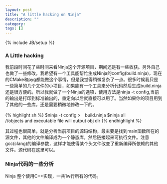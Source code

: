 ```yaml
---
layout: post
title: "A little hacking on Ninja"
description: ""
category: 
tags: []
---
```

{% include JB/setup %}


### A Little hacking
我前段时间花了些时间来看Ninja这个开源项目，期间还是有一些收获。另外自己也做了一些修改，我希望有一个工具能帮忙生成Ninja的config(build.ninja)，现在的CMake和pyg都能做这个事情，但是我觉得稍微复杂了一点。很多时候我只是一些简单的几个文件的小项目，如果能有一个工具来分析代码然后生成build.ninja还是很方便的。所以我就做了一个Ninja的选项，使用方法是ninja -t config,当前的输出是打印到标准输出的，重定向以后就直接可以用了。当然如果你的项目用到了其他的一些库，还是需要稍微地修改一下的。

{% highlight sh %}
$ninja -t config >　build.ninja 
$ninja all  
//objects and executable file will output obj dir
{% endhighlight %}

其过程也很简单，就是分析当前项目的源码结构，最主要是找到main函数所在的源文件，其他的文件编译成为一个静态库，然后链接起来可执行文件。注意gcc(clang)的编译参数，这样才能使得某个头文件改变了重新编译所依赖的其他文件。源代码在这里可以。

###  Ninja代码的一些分析

Ninja 整个使用C++实现，一共1w行所有的代码。 

